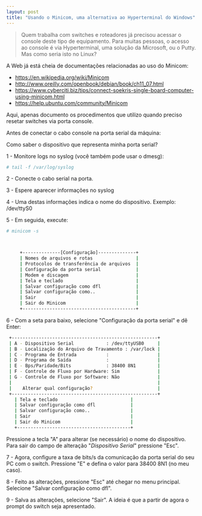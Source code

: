 ```yaml
---
layout: post
title: "Usando o Minicom, uma alternativa ao Hyperterminal do Windows"
---
```


> Quem trabalha com switches e roteadores já precisou acessar o console deste tipo de equipamento. Para muitas pessoas, o acesso ao console é via Hyperterminal, uma solução da Microsoft, ou o Putty. Mas como seria isto no Linux?

A Web já está cheia de documentações relacionadas ao uso do Minicom:

* https://en.wikipedia.org/wiki/Minicom
* http://www.oreilly.com/openbook/debian/book/ch11_07.html
* https://www.cyberciti.biz/tips/connect-soekris-single-board-computer-using-minicom.html
* https://help.ubuntu.com/community/Minicom

Aqui, apenas documento os procedimentos que utilizo quando preciso resetar switches via porta console.

Antes de conectar o cabo console na porta serial da máquina:

Como saber o dispositivo que representa minha porta serial?

1 - Monitore logs no syslog (você também pode usar o dmesg):

```bash
# tail -f /var/log/syslog
```
2 - Conecte o cabo serial na porta.

3 - Espere aparecer informações no syslog

4 - Uma destas informações indica o nome do dispositivo. Exemplo: /dev/ttyS0

5 - Em seguida, execute:

```bash
# minicom -s



     +--------------[Configuração]--------------+                     
     | Nomes de arquivos e rotas                |                     
     | Protocolos de transferência de arquivos  |                     
     | Configuração da porta serial             |                     
     | Modem e discagem                         |                     
     | Tela e teclado                           |
     | Salvar configuração como dfl             |
     | Salvar configuração como..               |
     | Sair                                     |
     | Sair do Minicom                          |
     +------------------------------------------+
```

6 - Com a seta para baixo, selecione "Configuração da porta serial" e dê Enter:

```bash
 +------------------------------------------------------+
 | A - Dispositivo Serial            : /dev/ttyUSB0     |
 | B - Localização do Arquivo de Travamento : /var/lock |
 | C - Programa de Entrada           :                  |
 | D - Programa de Saída             :                  |
 | E - Bps/Paridade/Bits             : 38400 8N1        |
 | F - Controle de Fluxo por Hardware: Sim              |
 | G - Controle de Fluxo por Software: Não              |
 |                                                      |
 |    Alterar qual configuração?                        |
 +------------------------------------------------------+
   | Tela e teclado                           |
   | Salvar configuração como dfl             |
   | Salvar configuração como..               |
   | Sair                                     |
   | Sair do Minicom                          |
   +------------------------------------------+
```

Pressione a tecla "A" para alterar (se necessário) o nome do dispositivo. 
Para sair do campo de alteração "*Dispositivo Serial*" pressione "Esc".

7 - Agora, configure a taxa de bits/s da comunicação da porta serial do seu PC com o switch.
Pressione "E" e defina o valor para 38400 8N1 (no meu caso).

8 - Feito as alterações, pressione "Esc" até chegar no menu principal.
Selecione "Salvar configuração como dfl".

9 - Salva as alterações, selecione "Sair".
A ideia é que a partir de agora o prompt do switch seja apresentado.


